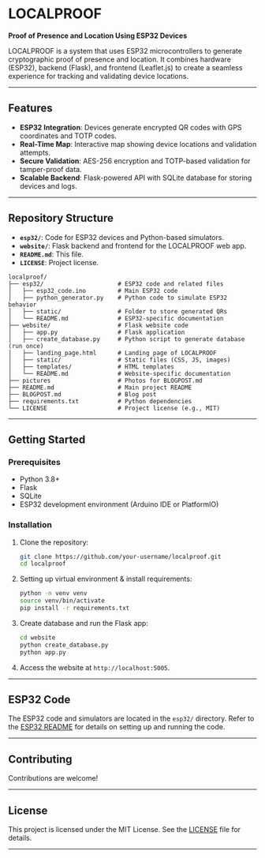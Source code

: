 # LOCALPROOF

**Proof of Presence and Location Using ESP32 Devices**

LOCALPROOF is a system that uses ESP32 microcontrollers to generate cryptographic proof of presence and location. It combines hardware (ESP32), backend (Flask), and frontend (Leaflet.js) to create a seamless experience for tracking and validating device locations.

---

## Features

- **ESP32 Integration**: Devices generate encrypted QR codes with GPS coordinates and TOTP codes.
- **Real-Time Map**: Interactive map showing device locations and validation attempts.
- **Secure Validation**: AES-256 encryption and TOTP-based validation for tamper-proof data.
- **Scalable Backend**: Flask-powered API with SQLite database for storing devices and logs.

---

## Repository Structure

- **`esp32/`**: Code for ESP32 devices and Python-based simulators.
- **`website/`**: Flask backend and frontend for the LOCALPROOF web app.
- **`README.md`**: This file.
- **`LICENSE`**: Project license.


```
localproof/
├── esp32/                     # ESP32 code and related files
│   ├── esp32_code.ino         # Main ESP32 code
│   ├── python_generator.py    # Python code to simulate ESP32 behavior
│   ├── static/                # Folder to store generated QRs
│   └── README.md              # ESP32-specific documentation
├── website/                   # Flask website code
│   ├── app.py                 # Flask application
│   ├── create_database.py     # Python script to generate database (run once)
│   ├── landing_page.html      # Landing page of LOCALPROOF
│   ├── static/                # Static files (CSS, JS, images)
│   ├── templates/             # HTML templates
│   └── README.md              # Website-specific documentation
├── pictures                   # Photos for BLOGPOST.md
├── README.md                  # Main project README
├── BLOGPOST.md                # Blog post
├── requirements.txt           # Python dependencies
└── LICENSE                    # Project license (e.g., MIT)
```

---

## Getting Started

### Prerequisites

- Python 3.8+
- Flask
- SQLite
- ESP32 development environment (Arduino IDE or PlatformIO)

### Installation

1. Clone the repository:
   ```bash
   git clone https://github.com/your-username/localproof.git
   cd localproof
   ```
2. Setting up virtual environment & install requirements:
   ```bash
   python -m venv venv
   source venv/bin/activate
   pip install -r requirements.txt
   ```

3. Create database and run the Flask app:
   ```bash
   cd website
   python create_database.py
   python app.py
   ```

4. Access the website at `http://localhost:5005`.

---

## ESP32 Code

The ESP32 code and simulators are located in the `esp32/` directory. Refer to the [ESP32 README](esp32/README.md) for details on setting up and running the code.

---

## Contributing

Contributions are welcome!

---

## License

This project is licensed under the MIT License. See the [LICENSE](LICENSE) file for details.

---
